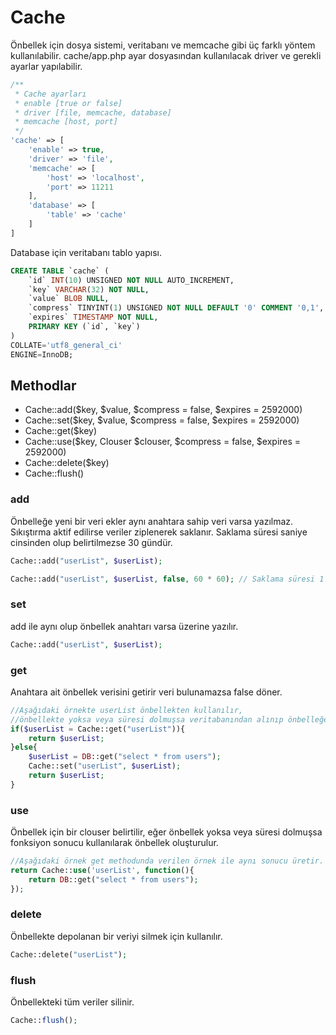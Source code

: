 # Cache

Önbellek için dosya sistemi, veritabanı ve memcache gibi üç farklı yöntem kullanılabilir. cache/app.php ayar dosyasından kullanılacak driver ve gerekli ayarlar yapılabilir.

```php
/**
 * Cache ayarları
 * enable [true or false]
 * driver [file, memcache, database]
 * memcache [host, port]
 */
'cache' => [
    'enable' => true,
    'driver' => 'file',
    'memcache' => [
        'host' => 'localhost',
        'port' => 11211
    ],
    'database' => [
        'table' => 'cache'
    ]
]
```

Database için veritabanı tablo yapısı.

```sql
CREATE TABLE `cache` (
    `id` INT(10) UNSIGNED NOT NULL AUTO_INCREMENT,
    `key` VARCHAR(32) NOT NULL,
    `value` BLOB NULL,
    `compress` TINYINT(1) UNSIGNED NOT NULL DEFAULT '0' COMMENT '0,1',
    `expires` TIMESTAMP NOT NULL,
    PRIMARY KEY (`id`, `key`)
)
COLLATE='utf8_general_ci'
ENGINE=InnoDB;
```



## Methodlar

- Cache::add($key, $value, $compress = false, $expires = 2592000)
- Cache::set($key, $value, $compress = false, $expires = 2592000)
- Cache::get($key)
- Cache::use($key, Clouser $clouser, $compress = false, $expires = 2592000)
- Cache::delete($key)
- Cache::flush()



### add

Önbelleğe yeni bir veri ekler aynı anahtara sahip veri varsa yazılmaz. Sıkıştırma aktif edilirse veriler ziplenerek saklanır. Saklama süresi saniye cinsinden olup belirtilmezse 30 gündür.

```php
Cache::add("userList", $userList);

Cache::add("userList", $userList, false, 60 * 60); // Saklama süresi 1 saat olarak değiştirildi.
```



### set

add ile aynı olup önbellek anahtarı varsa üzerine yazılır.

```php
Cache::add("userList", $userList);
```



### get

Anahtara ait önbellek verisini getirir veri bulunamazsa false döner.

```php
//Aşağıdaki örnekte userList önbellekten kullanılır,
//önbellekte yoksa veya süresi dolmuşsa veritabanından alınıp önbelleğe depolanır
if($userList = Cache::get("userList")){
	return $userList;
}else{
    $userList = DB::get("select * from users");
    Cache::set("userList", $userList);
    return $userList;
}
```



### use

Önbellek için bir clouser belirtilir, eğer önbellek yoksa veya süresi dolmuşsa fonksiyon sonucu kullanılarak önbellek oluşturulur.

```php
//Aşağıdaki örnek get methodunda verilen örnek ile aynı sonucu üretir.
return Cache::use('userList', function(){
	return DB::get("select * from users");
});
```



### delete

Önbellekte depolanan bir veriyi silmek için kullanılır.

```php
Cache::delete("userList");
```



### flush

Önbellekteki tüm veriler silinir.

```php
Cache::flush();
```

